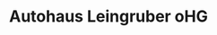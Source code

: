 ---
title: "Autohaus Leingruber oHG"
url: /stuehlingen/autohaus-leingruber-ohg/
shop: Autowerkstatt
---